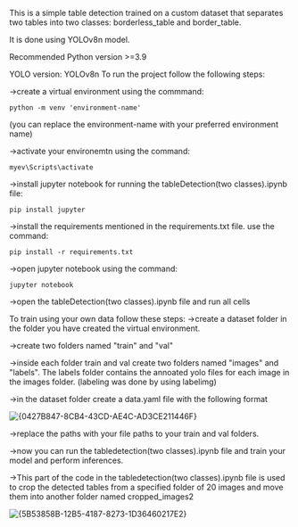 This is a simple table detection trained on a custom dataset that separates two tables into two classes: borderless_table and border_table.

It is done using YOLOv8n model.

Recommended Python version >=3.9

YOLO version: YOLOv8n
To run the project follow the following steps:

->create a virtual environment using the commmand:
  
    python -m venv 'environment-name'
  (you can replace the environment-name with your preferred environment name)
  
->activate your environemtn using the command:
  
    myev\Scripts\activate
  
->install jupyter notebook for running the tableDetection(two classes).ipynb file: 
  
    pip install jupyter

->install the requirements mentioned in the requirements.txt file. use the command:
  
    pip install -r requirements.txt

->open jupyter notebook using the command:
  
    jupyter notebook

->open the tableDetection(two classes).ipynb file and run all cells
  

To train using your own data follow these steps:
->create a dataset folder in the folder you have created the virtual environment.

->create two folders named "train" and "val"

->inside each folder train and val create two folders named "images" and "labels". The labels folder contains the annoated yolo files for each image in the images folder. (labeling was done by using labelimg)

->in the dataset folder create a data.yaml file with the following format

![{0427B847-8CB4-43CD-AE4C-AD3CE211446F}](https://github.com/user-attachments/assets/4c8df2e0-c1ac-405b-b21c-1a86b2210ad4)

->replace the paths with your file paths to your train and val folders.

->now you can run the tabledetection(two classes).ipynb file and train your model and perform inferences.

->This part of the code in the tabledetection(two classes).ipynb file is used to crop the detected tables from a specified folder of 20 images and move them into another folder named cropped_images2

![{5B53858B-12B5-4187-8273-1D36460217E2}](https://github.com/user-attachments/assets/60744f06-f4c2-40dd-b315-4b46fb98c46f)


